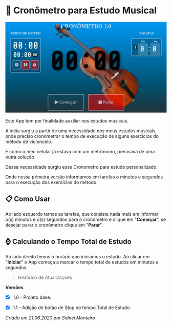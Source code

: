 # :musical_note: Cronômetro para Estudo Musical

![](bg.png)



Este App tem por finalidade auxiliar nos estudos musicais.

A idéia surgiu a partir de uma necessidade nos meus estudos musicais, onde preciso cronometrar o tempo de execução de alguns exercícios do método de violoncelo.

E como o meu celular já estava com um metrónomo, precisava de uma outra solução.

Dessa necessidade surgiu esse Cronometro para estudo personalizado.

Onde nessa primeira versão informamos em tarefas o minutos e segundos para o execução dos exercícios do método.



## :clipboard: Como Usar

Ao lado esquerdo temos as tarefas, que consiste nada mais em informar o(s) minutos e o(s) segundos para o cronômetro e clique em "**Começar**", se desejar parar o cronômetro clique em "**Parar**".

## :watch: Calculando o Tempo Total de Estudo

Ao lado direito temos o horário que iniciamos o estudo. Ao clicar em "**Iniciar**"  o App começa a marcar o tempo total de estudos em minutos e segundos.



> Histórico de Atualizações

**Versões**

- [x] 1.0 - Projeto base.
- [x] 1.1 - Adição de botão de Stop no tempo Total de Estudo.



*Criada em 21.06.2020 por Sidnei Monteiro*

